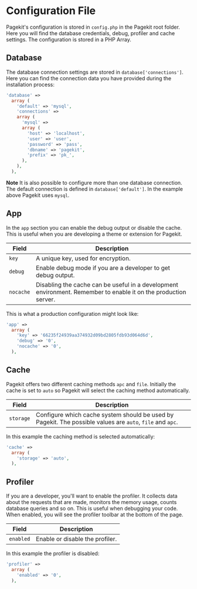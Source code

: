 # Configuration File

Pagekit's configuration is stored in `config.php` in the Pagekit root folder. Here you will find the database credentials, debug, profiler and cache settings. The configuration is stored in a PHP Array.


## Database

The database connection settings are stored in `database['connections']`. Here you can find the connection data  you have provided during the installation process:

```php
'database' =>
  array (
    'default' => 'mysql',
    'connections' =>
    array (
      'mysql' =>
      array (
        'host' => 'localhost',
        'user' => 'user',
        'password' => 'pass',
        'dbname' => 'pagekit',
        'prefix' => 'pk_',
      ),
    ),
  ),
```

**Note** It is also possible to configure more than one database connection.
The default connection is defined in `database['default']`. In the example above Pagekit uses `mysql`.

## App

In the `app` section you can enable the debug output or disable the cache. This is useful when you are developing a theme or extension for Pagekit.

| Field | Description |
|-------|-------------|
| `key` | A unique key, used for encryption. |
| `debug` | Enable debug mode if you are a developer to get debug output. |
| `nocache` | Disabling the cache can be useful in a development environment. Remember to enable it on the production server. |

This is what a production configuration might look like:
```php
'app' =>
  array (
    'key' => '66235f24939aa374932d09bd2805fdb93d064d6d',
    'debug' => '0',
    'nocache' => '0',
  ),
```


## Cache

Pagekit offers two different caching methods `apc` and `file`. Initially the cache is set to `auto` so Pagekit will select the caching method automatically.

| Field | Description |
|-------|-------------|
| `storage` | Configure which cache system should be used by Pagekit. The possible values are `auto`, `file` and `apc`. |


In this example the caching method is selected automatically:
```php
'cache' =>
  array (
    'storage' => 'auto',
  ),
```


## Profiler

If you are a developer, you'll want to enable the profiler. It collects data about the requests that are made, monitors the memory usage, counts database queries and so on. This is useful when debugging your code.
When enabled, you will see the profiler toolbar at the bottom of the page.

| Field | Description |
|-------|-------------|
| `enabled` | Enable or disable the profiler. |

In this example the profiler is disabled:
```php
'profiler' =>
  array (
    'enabled' => '0',
  ),
```
